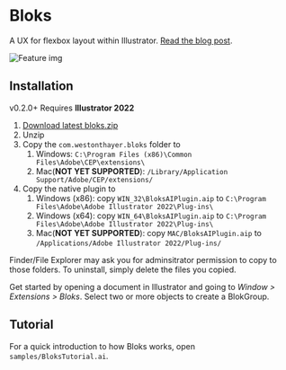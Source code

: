 # Bloks

A UX for flexbox layout within Illustrator. [Read the blog post](http://westonthayer.com/writing/2016/07/27/layout-experiments-in-adobe-illustrator/).

![Feature img](https://raw.githubusercontent.com/WestonThayer/Bloks/master/feature.png)

## Installation

v0.2.0+ Requires **Illustrator 2022**

1. [Download latest bloks.zip](https://github.com/wcork/Bloks/releases/download/v0.2.0/bloks-v0.2.0.zip)
2. Unzip
3. Copy the `com.westonthayer.bloks` folder to
    1. Windows: `C:\Program Files (x86)\Common Files\Adobe\CEP\extensions\`
    2. Mac(**NOT YET SUPPORTED**): `/Library/Application Support/Adobe/CEP/extensions/`
4. Copy the native plugin to
    1. Windows (x86): copy `WIN_32\BloksAIPlugin.aip` to `C:\Program Files\Adobe\Adobe Illustrator 2022\Plug-ins\`
    2. Windows (x64): copy `WIN_64\BloksAIPlugin.aip` to `C:\Program Files\Adobe\Adobe Illustrator 2022\Plug-ins\`
    3. Mac(**NOT YET SUPPORTED**): copy `MAC/BloksAIPlugin.aip` to `/Applications/Adobe Illustrator 2022/Plug-ins/`

Finder/File Explorer may ask you for adminsitrator permission to copy to those folders. To uninstall, simply delete the files you copied.

Get started by opening a document in Illustrator and going to *Window > Extensions > Bloks*. Select two or more objects to create a BlokGroup.

## Tutorial

For a quick introduction to how Bloks works, open `samples/BloksTutorial.ai`.
